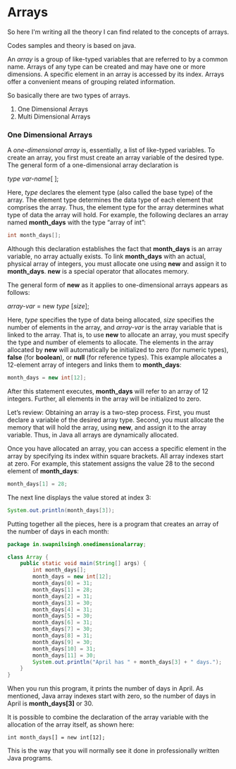 # Arrays



So here I'm writing all the theory I can find related to the concepts of arrays.

Codes samples and theory is based on java.



An *array* is a group of like-typed variables that are referred to by a common name. Arrays of any type can be created and may have one or more dimensions. A specific element in an array is accessed by its index. Arrays offer a convenient means of grouping related information.

So basically there are two types of arrays.

1. One Dimensional Arrays
2. Multi Dimensional Arrays



### One Dimensional Arrays

A *one-dimensional array* is, essentially, a list of like-typed variables. To create an array, you first must create an array variable of the desired type. The general form of a one-dimensional array declaration is

*type var-name*[ ];

Here, *type* declares the element type (also called the base type) of the array. The element type determines the data type of each element that comprises the array. Thus, the element type for the array determines what type of data the array will hold. For example, the following declares an array named **month_days** with the type “array of int”:

```java
int month_days[];
```

Although this declaration establishes the fact that **month_days** is an array variable, no array actually exists. To link **month_days** with an actual, physical array of integers, you must allocate one using **new** and assign it to **month_days**. **new** is a special operator that allocates memory.

The general form of **new** as it applies to one-dimensional arrays appears as follows:

*array-var* = new *type* [*size*];

Here, *type* specifies the type of data being allocated, *size* specifies the number of elements in the array, and *array-var* is the array variable that is linked to the array. That is, to use **new** to allocate an array, you must specify the type and number of elements to allocate. The elements in the array allocated by **new** will automatically be initialized to zero (for numeric types), **false** (for **boolean**), or **null** (for reference types). This example allocates a 12-element array of integers and links them to **month_days**:

```java
month_days = new int[12];
```

After this statement executes, **month_days** will refer to an array of 12 integers. Further, all elements in the array will be initialized to zero.

Let’s review: Obtaining an array is a two-step process. First, you must declare a variable of the desired array type. Second, you must allocate the memory that will hold the array, using **new**, and assign it to the array variable. Thus, in Java all arrays are dynamically allocated.

Once you have allocated an array, you can access a specific element in the array by specifying its index within square brackets. All array indexes start at zero. For example, this statement assigns the value 28 to the second element of **month_days**:

```java
month_days[1] = 28;
```

The next line displays the value stored at index 3:

```java
System.out.println(month_days[3]);
```

Putting together all the pieces, here is a program that creates an array of the number of days in each month:

```java
package in.swapnilsingh.onedimensionalarray;

class Array {
    public static void main(String[] args) {
        int month_days[];
        month_days = new int[12];
        month_days[0] = 31;
        month_days[1] = 28;
        month_days[2] = 31;
        month_days[3] = 30;
        month_days[4] = 31;
        month_days[5] = 30;
        month_days[6] = 31;
        month_days[7] = 30;
        month_days[8] = 31;
        month_days[9] = 30;
        month_days[10] = 31;
        month_days[11] = 30;
        System.out.println("April has " + month_days[3] + " days.");
    }
}
```

When you run this program, it prints the number of days in April. As mentioned, Java array indexes start with zero, so the number of days in April is **month_days[3]** or 30.

It is possible to combine the declaration of the array variable with the allocation of the array itself, as shown here:

```
int month_days[] = new int[12];
```

This is the way that you will normally see it done in professionally written Java programs.
